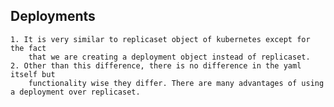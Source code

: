 ## Deployments
    1. It is very similar to replicaset object of kubernetes except for the fact 
        that we are creating a deployment object instead of replicaset. 
    2. Other than this difference, there is no difference in the yaml itself but 
        functionality wise they differ. There are many advantages of using a deployment over replicaset.